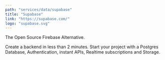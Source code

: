 ```yaml
---
path: "services/data/supabase"
title: "Supabase"
link: "https://supabase.com/"
logo: "supabase.svg"
---
```


The Open Source Firebase Alternative.

Create a backend in less than 2 minutes. Start your project with a Postgres Database, Authentication, instant APIs, Realtime subscriptions and Storage.
